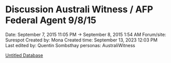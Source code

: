 # Discussion Australi Witness / AFP Federal Agent 9/8/15

Date: September 7, 2015 11:05 PM → September 8, 2015 1:54 AM
Forum/site: Surespot
Created by: Mona
Created time: September 13, 2023 12:03 PM
Last edited by: Quentin Sombsthay
personas: AustraliWitness

[Untitled Database](Discussion%20Australi%20Witness%20AFP%20Federal%20Agent%209%208%20%20b04855d432bc47aba6b31e804f89aa78/Untitled%20Database%20c4e0a93e051d44268c4e646a65a6dbbb.csv)